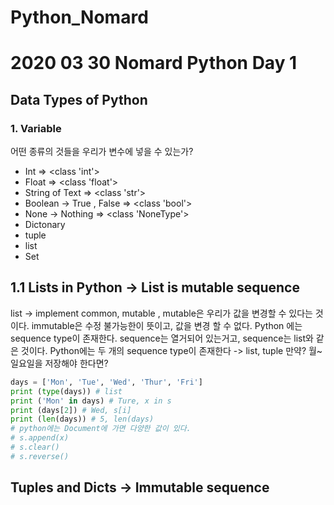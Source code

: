 # Python_Nomard
# 2020 03 30 Nomard Python Day 1

## Data Types of Python
### 1. Variable
어떤 종류의 것들을 우리가 변수에 넣을 수 있는가?
* Int => <class 'int'>
* Float => <class 'float'> 
* String of Text => <class 'str'>
* Boolean -> True , False => <class 'bool'>
* None -> Nothing => <class 'NoneType'>
* Dictonary
* tuple
* list
* Set

## 1.1 Lists in Python  -> List is mutable sequence
list -> implement common, mutable , mutable은 우리가 값을 변경할 수 있다는 것이다. immutable은 수정 불가능한이 뜻이고, 값을 변경 할 수 없다.
Python 에는 sequence type이 존재한다. sequence는 열거되어 있는거고, sequence는 list와 같은 것이다.
Python에는 두 개의 sequence type이 존재한다 -> list, tuple
만약? 월~일요일을 저장해야 한다면?

```python
days = ['Mon', 'Tue', 'Wed', 'Thur', 'Fri']
print (type(days)) # list
print ('Mon' in days) # Ture, x in s
print (days[2]) # Wed, s[i]
print (len(days)) # 5, len(days)
# python에는 Document에 가면 다양한 값이 있다.
# s.append(x)
# s.clear()
# s.reverse()
```
## Tuples and Dicts -> Immutable sequence











